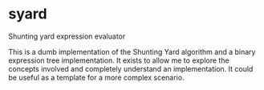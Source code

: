 # syard
Shunting yard expression evaluator

This is a dumb implementation of the Shunting Yard algorithm and a binary expression tree implementation. It exists to allow me to explore the concepts involved and completely understand an implementation. It could be useful as a template for a more complex scenario.
